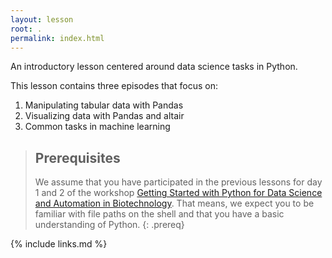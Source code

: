 ```yaml
---
layout: lesson
root: .
permalink: index.html
---
```


An introductory lesson centered around data science tasks in Python.

This lesson contains three episodes that focus on:

1. Manipulating tabular data with Pandas
2. Visualizing data with Pandas and altair
3. Common tasks in machine learning

> ## Prerequisites
>
> We assume that you have participated in the previous lessons for day 1 and 2
> of the workshop [Getting Started with Python for Data Science and Automation
> in Biotechnology](https://data-science-for-biotech.github.io/2021-05-18-dtu/).
> That means, we expect you to be familiar with file paths on the shell and that
> you have a basic understanding of Python.
{: .prereq}

{% include links.md %}
